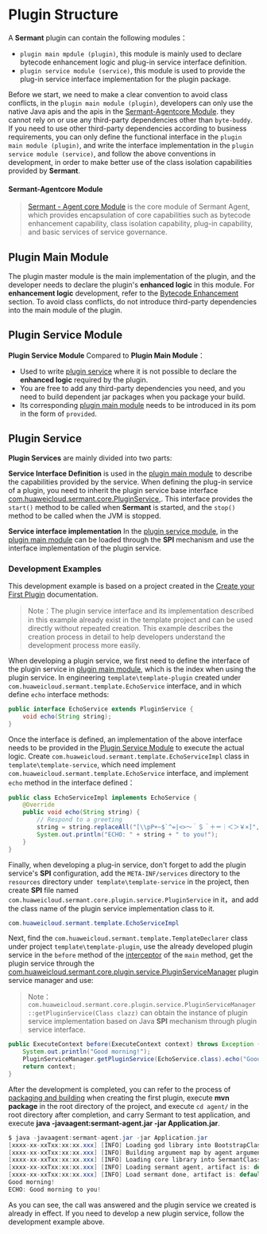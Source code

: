 # Plugin Structure

A **Sermant** plugin can contain the following modules：

- `plugin main mpdule (plugin)`, this module is mainly used to declare bytecode enhancement logic and plug-in service interface definition.
- `plugin service module (service)`, this module is used to provide the plug-in service interface implementation for the plugin package.

Before we start, we need to make a clear convention to avoid class conflicts, in the `plugin main module (plugin)`, developers can only use the native Java apis and the apis in the [Sermant-Agentcore Module](#Sermant-Agentcore-Module). they cannot rely on or use any third-party dependencies other than `byte-buddy`. If you need to use other third-party dependencies according to business requirements, you can only define the functional interface in the `plugin main module (plugin)`, and write the interface implementation in the `plugin service module (service)`, and follow the above conventions in development, in order to make better use of the class isolation capabilities provided by **Sermant**.

#### Sermant-Agentcore Module

> [Sermant - Agent core Module](https://github.com/huaweicloud/Sermant/tree/develop/sermant-agentcore/sermant-agentcore-core) is the core module of Sermant Agent, which provides encapsulation of core capabilities such as bytecode enhancement capability, class isolation capability, plug-in capability, and basic services of service governance.

## Plugin Main Module

The plugin master module is the main implementation of the plugin, and the developer needs to declare the plugin's **enhanced logic** in this module. For **enhancement logic**  development, refer to the [Bytecode Enhancement](bytecode-enhancement.md) section. To avoid class conflicts, do not introduce third-party dependencies into the main module of the plugin.

## Plugin Service Module

**Plugin Service Module** Compared to **Plugin Main Module**：

- Used to write [plugin service](#Plugin-Service) where it is not possible to declare the **enhanced logic** required by the plugin.
- You are free to add any third-party dependencies you need, and you need to build dependent jar packages when you package your build.
- Its corresponding [plugin main module](#Plugin-Main-Module) needs to be introduced in its pom in the form of `provided`.

## Plugin Service

**Plugin Services** are mainly divided into two parts:

**Service Interface Definition** is used in the [plugin main module](#Plugin-Main-Module) to describe the capabilities provided by the service. When defining the plug-in service of a plugin, you need to inherit the plugin service base interface [com.huaweicloud.sermant.core.PluginService](https://github.com/huaweicloud/Sermant/blob/develop/sermant-agentcore/sermant-agentcore-core/src/main/java/com/huaweicloud/sermant/core/plugin/service/PluginService.java),. This interface provides the `start()` method to be called when **Sermant** is started, and the `stop()` method to be called when the JVM is stopped.

**Service interface implementation** In the [plugin service module](#Plugin-Service-Module), in the [plugin main module](#Plugin-Main-Module) can be loaded through the **SPI** mechanism and use the interface implementation of the plugin service.

### Development Examples

This development example is based on a project created in the [Create your First Plugin](README.md) documentation.

> Note：The plugin service interface and its implementation described in this example already exist in the template project and can be used directly without repeated creation. This example describes the creation process in detail to help developers understand the development process more easily.

When developing a plugin service, we first need to define the interface of the plugin service in [plugin main module](#Plugin-Main-Module), which is the index when using the plugin service. In engineering ` template\template-plugin ` created under ` com.huaweicloud.sermant.template.EchoService ` interface, and in which define ` echo ` interface methods:

```java
public interface EchoService extends PluginService {
    void echo(String string);
}
```

Once the interface is defined, an implementation of the above interface needs to be provided in the [Plugin Service Module](#Plugin-Service-Module) to execute the actual logic. Create `com.huaweicloud.sermant.template.EchoServiceImpl` class in `template\template-service`, which need implement `com.huaweicloud.sermant.template.EchoService` interface, and implement `echo` method in the interface defined：

```java
public class EchoServiceImpl implements EchoService {
    @Override
    public void echo(String string) {
        // Respond to a greeting
        string = string.replaceAll("[\\pP+~$`^=|<>～｀＄＾＋＝｜＜＞￥×]", "");
        System.out.println("ECHO: " + string + " to you!");
    }
}
```

Finally, when developing a plug-in service, don't forget to add the plugin service's **SPI** configuration, add the `META-INF/services` directory to the `resources` directory under` template\template-service` in the project, then create **SPI** file named `com.huaweicloud.sermant.core.plugin.service.PluginService` in it，and add the class name of the plugin service implementation class to it.

```java
com.huaweicloud.sermant.template.EchoServiceImpl
```

Next, find the `com.huaweicloud.sermant.template.TemplateDeclarer` class under project `template\template-plugin`, use the already developed plugin service in the `before` method of the [interceptor](bytecode-enhancement.md#Interceptor) of the `main` method, get the plugin service through the [com.huaweicloud.sermant.core.plugin.service.PluginServiceManager](https://github.com/huaweicloud/Sermant/blob/develop/sermant-agentcore/sermant-agentcore-core/src/main/java/com/huaweicloud/sermant/core/plugin/service/PluginServiceManager.java) plugin service manager and use:

> Note：`com.huaweicloud.sermant.core.plugin.service.PluginServiceManager::getPluginService(Class clazz)` can obtain the instance of plugin service implementation based on Java **SPI** mechanism through plugin service interface.

```java
public ExecuteContext before(ExecuteContext context) throws Exception {
    System.out.println("Good morning!");
    PluginServiceManager.getPluginService(EchoService.class).echo("Good morning!");
    return context;
}
```

After the development is completed, you can refer to the process of [packaging and building](README.md#Packaged-Build) when creating the first plugin, execute **mvn package** in the root directory of the project, and execute `cd agent/` in the root directory after completion, and carry Sermant to test application, and execute **java -javaagent:sermant-agent.jar -jar Application.jar**.

```java
$ java -javaagent:sermant-agent.jar -jar Application.jar
[xxxx-xx-xxTxx:xx:xx.xxx] [INFO] Loading god library into BootstrapClassLoader.
[xxxx-xx-xxTxx:xx:xx.xxx] [INFO] Building argument map by agent arguments.
[xxxx-xx-xxTxx:xx:xx.xxx] [INFO] Loading core library into SermantClassLoader.
[xxxx-xx-xxTxx:xx:xx.xxx] [INFO] Loading sermant agent, artifact is: default
[xxxx-xx-xxTxx:xx:xx.xxx] [INFO] Load sermant done, artifact is: default
Good morning!
ECHO: Good morning to you!
```

As you can see, the call was answered and the plugin service we created is already in effect. If you need to develop a new plugin service, follow the development example above.

